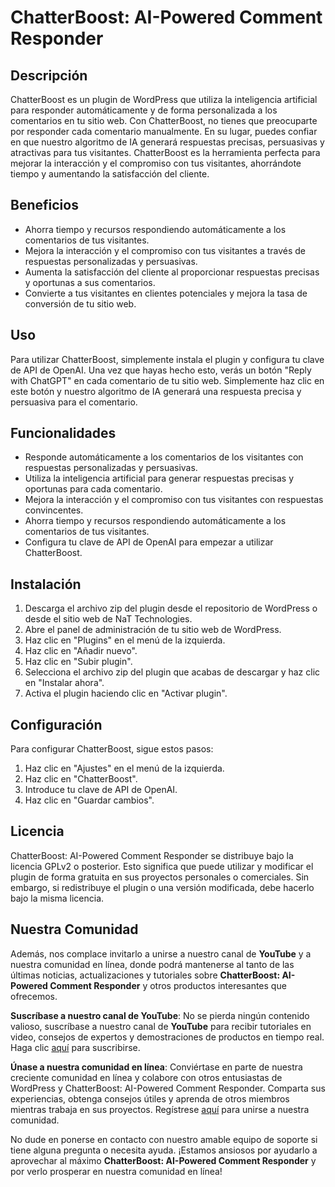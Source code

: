 # ChatterBoost: AI-Powered Comment Responder

## Descripción

ChatterBoost es un plugin de WordPress que utiliza la inteligencia artificial para responder automáticamente y de forma personalizada a los comentarios en tu sitio web. Con ChatterBoost, no tienes que preocuparte por responder cada comentario manualmente. En su lugar, puedes confiar en que nuestro algoritmo de IA generará respuestas precisas, persuasivas y atractivas para tus visitantes. ChatterBoost es la herramienta perfecta para mejorar la interacción y el compromiso con tus visitantes, ahorrándote tiempo y aumentando la satisfacción del cliente.

## Beneficios

-   Ahorra tiempo y recursos respondiendo automáticamente a los comentarios de tus visitantes.
-   Mejora la interacción y el compromiso con tus visitantes a través de respuestas personalizadas y persuasivas.
-   Aumenta la satisfacción del cliente al proporcionar respuestas precisas y oportunas a sus comentarios.
-   Convierte a tus visitantes en clientes potenciales y mejora la tasa de conversión de tu sitio web.

## Uso

Para utilizar ChatterBoost, simplemente instala el plugin y configura tu clave de API de OpenAI. Una vez que hayas hecho esto, verás un botón "Reply with ChatGPT" en cada comentario de tu sitio web. Simplemente haz clic en este botón y nuestro algoritmo de IA generará una respuesta precisa y persuasiva para el comentario.

## Funcionalidades

-   Responde automáticamente a los comentarios de los visitantes con respuestas personalizadas y persuasivas.
-   Utiliza la inteligencia artificial para generar respuestas precisas y oportunas para cada comentario.
-   Mejora la interacción y el compromiso con tus visitantes con respuestas convincentes.
-   Ahorra tiempo y recursos respondiendo automáticamente a los comentarios de tus visitantes.
-   Configura tu clave de API de OpenAI para empezar a utilizar ChatterBoost.

## Instalación

1.  Descarga el archivo zip del plugin desde el repositorio de WordPress o desde el sitio web de NaT Technologies.
2.  Abre el panel de administración de tu sitio web de WordPress.
3.  Haz clic en "Plugins" en el menú de la izquierda.
4.  Haz clic en "Añadir nuevo".
5.  Haz clic en "Subir plugin".
6.  Selecciona el archivo zip del plugin que acabas de descargar y haz clic en "Instalar ahora".
7.  Activa el plugin haciendo clic en "Activar plugin".

## Configuración

Para configurar ChatterBoost, sigue estos pasos:

1.  Haz clic en "Ajustes" en el menú de la izquierda.
2.  Haz clic en "ChatterBoost".
3.  Introduce tu clave de API de OpenAI.
4.  Haz clic en "Guardar cambios".

## Licencia

ChatterBoost: AI-Powered Comment Responder se distribuye bajo la licencia GPLv2 o posterior. Esto significa que puede utilizar y modificar el plugin de forma gratuita en sus proyectos personales o comerciales. Sin embargo, si redistribuye el plugin o una versión modificada, debe hacerlo bajo la misma licencia.

## Nuestra Comunidad

Además, nos complace invitarlo a unirse a nuestro canal de  **YouTube**  y a nuestra comunidad en línea, donde podrá mantenerse al tanto de las últimas noticias, actualizaciones y tutoriales sobre  **ChatterBoost: AI-Powered Comment Responder**  y otros productos interesantes que ofrecemos.

**Suscríbase a nuestro canal de YouTube**: No se pierda ningún contenido valioso, suscríbase a nuestro canal de  **YouTube**  para recibir tutoriales en video, consejos de expertos y demostraciones de productos en tiempo real. Haga clic  [aquí](https://www.youtube.com/channel/UCWcauJYg9FBt2MtwNFnXfQw)  para suscribirse.

**Únase a nuestra comunidad en línea**: Conviértase en parte de nuestra creciente comunidad en línea y colabore con otros entusiastas de WordPress y ChatterBoost: AI-Powered Comment Responder. Comparta sus experiencias, obtenga consejos útiles y aprenda de otros miembros mientras trabaja en sus proyectos. Regístrese  [aquí](https://academy.nattechnologiesagency.com/)  para unirse a nuestra comunidad.

No dude en ponerse en contacto con nuestro amable equipo de soporte si tiene alguna pregunta o necesita ayuda. ¡Estamos ansiosos por ayudarlo a aprovechar al máximo  **ChatterBoost: AI-Powered Comment Responder**  y por verlo prosperar en nuestra comunidad en línea!